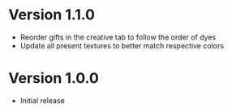 # Version 1.1.0
- Reorder gifts in the creative tab to follow the order of dyes
- Update all present textures to better match respective colors

# Version 1.0.0
- Initial release